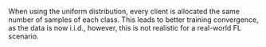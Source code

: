 When using the uniform distribution, every client is allocated the
same number of samples of each class. This leads to better training convergence, as the data
is now i.i.d., however, this is not realistic for a real-world FL scenario.
